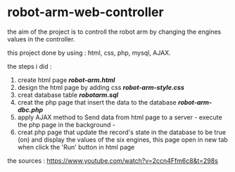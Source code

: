 # robot-arm-web-controller

the aim of the project is to controll the robot arm by changing the engines values in the controller.

this project done by using : html, css, php, mysql, AJAX.

the steps i did :
1. create html page ***robot-arm.html***
2. design the html page by adding css ***robot-arm-style.css***
3. creat database table ***robotarm.sql***
4. creat the php page that insert the data to the database ***robot-arm-dbc.php***
5. apply AJAX method to Send data from html page to a server - execute the php page in the background -
6. creat php page that update the record's state in the database to be true (on) and display the values of the six engines, this page open in new tab when click the 'Run' button in html page 

the sources :
https://www.youtube.com/watch?v=2ccn4Ffm6c8&t=298s
